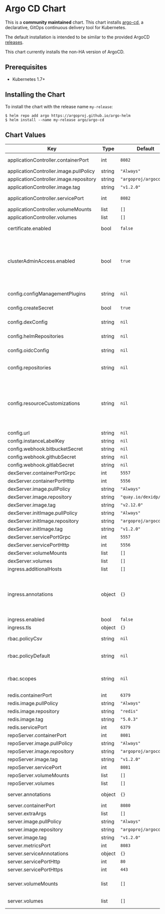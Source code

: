 # Argo CD Chart

This is a **community maintained** chart. This chart installs [argo-cd](https://argoproj.github.io/argo-cd/), a declarative, GitOps continuous delivery tool for Kubernetes.

The default installation is intended to be similar to the provided ArgoCD [releases](https://github.com/argoproj/argo-cd/releases).

This chart currently installs the non-HA version of ArgoCD.

## Prerequisites

- Kubernetes 1.7+

## Installing the Chart

To install the chart with the release name `my-release`:

```console
$ helm repo add argo https://argoproj.github.io/argo-helm
$ helm install --name my-release argo/argo-cd
```

## Chart Values

| Key                                    | Type   | Default                | Description                                                                                                                                                                                                                                                                   |
| -------------------------------------- | ------ | ---------------------- | ----------------------------------------------------------------------------------------------------------------------------------------------------------------------------------------------------------------------------------------------------------------------------- |
| applicationController.containerPort    | int    | `8082`                 | Container port for application controller server and metrics                                                                                                                                                                                                                  |
| applicationController.image.pullPolicy | string | `"Always"`             | Docker image pull policy                                                                                                                                                                                                                                                      |
| applicationController.image.repository | string | `"argoproj/argocd"`    | Docker image repo                                                                                                                                                                                                                                                             |
| applicationController.image.tag        | string | `"v1.2.0"`             | Docker image tag                                                                                                                                                                                                                                                              |
| applicationController.servicePort      | int    | `8082`                 | Service port for applicaiton controller server                                                                                                                                                                                                                                |
| applicationController.volumeMounts     | list   | `[]`                   | Additional volume mounts                                                                                                                                                                                                                                                      |
| applicationController.volumes          | list   | `[]`                   | Additional volumes                                                                                                                                                                                                                                                            |
| certificate.enabled                    | bool   | `false`                | Enable certificate (requires cert-manager)                                                                                                                                                                                                                                    |
| clusterAdminAccess.enabled             | bool   | `true`                 | Standard Argo CD installation with cluster-admin access. Set this true if you plan to use Argo CD to deploy applications in the same cluster that Argo CD runs in (i.e. kubernetes.svc.default). Will still be able to deploy to external clusters with inputted credentials. |
| config.configManagementPlugins         | string | `nil`                  | List of custom config management plugins, see [values.yaml](./values.yaml) for format                                                                                                                                                                                         |
| config.createSecret                    | bool   | `true`                 | Creates the argocd-secret secret, set to false to manage externally                                                                                                                                                                                                           |
| config.dexConfig                       | string | `nil`                  | Configuration for external auth and URL, see [values.yaml](./values.yaml) for format                                                                                                                                                                                          |
| config.helmRepositories                | string | `nil`                  | Configuration for external Helm charts, see [values.yaml](./values.yaml) for format                                                                                                                                                                                           |
| config.oidcConfig                      | string | `nil`                  | Configuration for OpenID connect, see [values.yaml](./values.yaml) for format                                                                                                                                                                                                 |
| config.repositories                    | string | `nil`                  | Configuration for remote Git repositories for Applications, see [values.yaml](./values.yaml) for format                                                                                                                                                                       |
| config.resourceCustomizations          | string | `nil`                  | resourceCustomizations can be used to create custom health checks for resources [https://github.com/argoproj/argo-cd/blob/master/docs/operator-manual/health.md#way-1-define-a-custom-health-check-in-argocd-cm-configmap]                                                    |
| config.url                             | string | `nil`                  | External URL for ArgoCD                                                                                                                                                                                                                                                       |
| config.instanceLabelKey                | string | `nil`                  | Custom instance label key                                                                                                                                                                                                                                                     |
| config.webhook.bitbucketSecret         | string | `nil`                  | BitBucket incoming webhook secret                                                                                                                                                                                                                                             |
| config.webhook.githubSecret            | string | `nil`                  | GitHub incoming webhook secret                                                                                                                                                                                                                                                |
| config.webhook.gitlabSecret            | string | `nil`                  | GitLab incoming webhook secret                                                                                                                                                                                                                                                |
| dexServer.containerPortGrpc            | int    | `5557`                 | Container port for Dex Server GRPC                                                                                                                                                                                                                                            |
| dexServer.containerPortHttp            | int    | `5556`                 | Container port for Dex Server HTTP                                                                                                                                                                                                                                            |
| dexServer.image.pullPolicy             | string | `"Always"`             | Docker image pull policy                                                                                                                                                                                                                                                      |
| dexServer.image.repository             | string | `"quay.io/dexidp/dex"` | Docker image repo                                                                                                                                                                                                                                                             |
| dexServer.image.tag                    | string | `"v2.12.0"`            | Docker image tag                                                                                                                                                                                                                                                              |
| dexServer.initImage.pullPolicy         | string | `"Always"`             | Docker image pull policy                                                                                                                                                                                                                                                      |
| dexServer.initImage.repository         | string | `"argoproj/argocd"`    | Docker image repo                                                                                                                                                                                                                                                             |
| dexServer.initImage.tag                | string | `"v1.2.0"`             | Docker image tag                                                                                                                                                                                                                                                              |
| dexServer.servicePortGrpc              | int    | `5557`                 | Service port for Dex Server GRPC                                                                                                                                                                                                                                              |
| dexServer.servicePortHttp              | int    | `5556`                 | Service port for Dex Server GRPC                                                                                                                                                                                                                                              |
| dexServer.volumeMounts                 | list   | `[]`                   | Additional volume mounts                                                                                                                                                                                                                                                      |
| dexServer.volumes                      | list   | `[]`                   | Additional volumes                                                                                                                                                                                                                                                            |
| ingress.additionalHosts                | list   | `[]`                   | Ingress additional hosts                                                                                                                                                                                                                                                      |
| ingress.annotations                    | object | `{}`                   | Annotations for ingress object, set `nginx.ingress.kubernetes.io/force-ssl-redirect: "true"` and `nginx.ingress.kubernetes.io/ssl-passthrough: "true"` if serving GRPC and HTTPS on the same ingress                                                                          |
| ingress.enabled                        | bool   | `false`                | Enable ingress                                                                                                                                                                                                                                                                |
| ingress.tls                            | object | `{}`                   | Ingress TLS configuration                                                                                                                                                                                                                                                     |
| rbac.policyCsv                         | string | `nil`                  | RBAC policy in CSV, see [values.yaml](./values.yaml) for format                                                                                                                                                                                                               |
| rbac.policyDefault                     | string | `nil`                  | The default role Argo CD will fall back to, when authorizing API requests, ie: `role:readonly`                                                                                                                                                                                |
| rbac.scopes                            | string | `nil`                  | Scopes controls which OIDC scopes to examine during rbac enforcement (in addition to `sub` scope). ie: `[groups]`                                                                                                                                                             |
| redis.containerPort                    | int    | `6379`                 | Container port for Redis                                                                                                                                                                                                                                                      |
| redis.image.pullPolicy                 | string | `"Always"`             | Docker image pull policy                                                                                                                                                                                                                                                      |
| redis.image.repository                 | string | `"redis"`              | Docker image repo                                                                                                                                                                                                                                                             |
| redis.image.tag                        | string | `"5.0.3"`              | Docker image tag                                                                                                                                                                                                                                                              |
| redis.servicePort                      | int    | `6379`                 | Service port for Redis                                                                                                                                                                                                                                                        |
| repoServer.containerPort               | int    | `8081`                 | Container port for repo server                                                                                                                                                                                                                                                |
| repoServer.image.pullPolicy            | string | `"Always"`             | Docker image pull policy                                                                                                                                                                                                                                                      |
| repoServer.image.repository            | string | `"argoproj/argocd"`    | Docker image repo                                                                                                                                                                                                                                                             |
| repoServer.image.tag                   | string | `"v1.2.0"`             | Docker image tag                                                                                                                                                                                                                                                              |
| repoServer.servicePort                 | int    | `8081`                 | Service port for repo server                                                                                                                                                                                                                                                  |
| repoServer.volumeMounts                | list   | `[]`                   | Additional volume mounts                                                                                                                                                                                                                                                      |
| repoServer.volumes                     | list   | `[]`                   | Additional volumes                                                                                                                                                                                                                                                            |
| server.annotations                     | object | `{}`                   | Annotations for the server deployment                                                                                                                                                                                                                                         |
| server.containerPort                   | int    | `8080`                 | Container port for server                                                                                                                                                                                                                                                     |
| server.extraArgs                       | list   | `[]`                   | Add additional arguments                                                                                                                                                                                                                                                      |
| server.image.pullPolicy                | string | `"Always"`             | Docker image pull policy                                                                                                                                                                                                                                                      |
| server.image.repository                | string | `"argoproj/argocd"`    | Docker image repo                                                                                                                                                                                                                                                             |
| server.image.tag                       | string | `"v1.2.0"`             | Docker image tag                                                                                                                                                                                                                                                              |
| server.metricsPort                     | int    | `8083`                 | Container port for server metrics                                                                                                                                                                                                                                             |
| server.serviceAnnotations              | object | `{}`                   | Annotations for server service                                                                                                                                                                                                                                                |
| server.servicePortHttp                 | int    | `80`                   | HTTP Container port for server                                                                                                                                                                                                                                                |
| server.servicePortHttps                | int    | `443`                  | HTTPS Container port for server                                                                                                                                                                                                                                               |
| server.volumeMounts                    | list   | `[]`                   | Additional volume mounts, see [values.yaml](./values.yaml) for syntax for SSH known hosts                                                                                                                                                                                     |
| server.volumes                         | list   | `[]`                   | Additional volumes, see [values.yaml](./values.yaml) for syntax for SSH known hosts                                                                                                                                                                                           |
